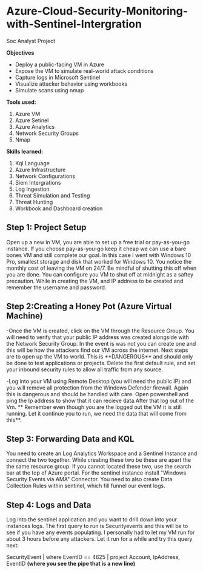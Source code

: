 # Azure-Cloud-Security-Monitoring-with-Sentinel-Intergration
Soc Analyst Project 

**Objectives**
- Deploy a public-facing VM in Azure
- Expose the VM to simulate real-world attack conditions
- Capture logs in Microsoft Sentinel
- Visualize attacker behavior using workbooks
- Simulate scans using nmap

**Tools used:**
1) Azure VM                                  
2) Azure Setinel                            
3) Azure Analytics
4) Network Security Groups                  
5) Nmap

**Skills learned:**
1) Kql Language
2) Azure Infrastructure
3) Network Configurations
4) Siem Intergrations
5) Log Ingestion
6) Threat Simulation and Testing
7) Threat Hunting
8) Workbook and Dashboard creation


<h2>Step 1: Project Setup</h2>
<b1>Open up a new in VM, you are able to set up a free trial or pay-as-you-go instance. If you choose pay-as-you-go keep it cheap we can use a bare bones VM and still complete our goal. In this case I went with Windows 10 Pro, smallest storage and disk that worked for Windows 10. You notice the monthly cost of leaving the VM on 24/7. Be mindful of shutting this off when you are done. You can configure you VM to shut off at midnight as a saftey precaution. While in creating the VM, and IP address to be created and  remember the username and password.</b1>

<h2>Step 2:Creating a Honey Pot (Azure Virtual Machine)</h2>
<b2>-Once the VM is created, click on the VM through the Resource Group. You will need to verify that your public IP address was created alongside with the Network Security Group. In the event is was not you can create one and this will be how the attackers find our VM across the internet. Next steps are to open up the VM to world. This is **DANGEROUS** and should only be done to test applications or projects. Delete the first default rule, and set your inbound security rules to allow all traffic from any source. </b2> 

<b3>-Log into your VM using Remote Desktop (you will need the public IP) and you will remove all protection from the Windows Defender firewall. Again this is dangerous and should be handled with care. Open powershell and ping the Ip address to show that it can recieve data.After that log out of the Vm. ** Remember even though you are the logged out the VM it is still running. Let it continue you to run, we need the data that will come from this**.</b3>
 
<h2> Step 3: Forwarding Data and KQL</h2>
<b3>You need to create an Log Analytics Workspace and a Sentinel Instance and connect the two together. While creating these two be these are apart the the same resource group. If you cannot located these two, use the search bar at the top of Azure portal. For the sentinel instance install "Windows Security Events via AMA" Connector. You need to also create Data Collection Rules within sentinel, which fill funnel our event logs.</b3>

<h2>Step 4: Logs and Data</h2>
Log into the sentinel application and you want to drill down into your instances logs. The first query to run is Securityevents and this will be to see if you have any events populating. I personally had to let my VM run for about 3 hours before any attackers. Let it run for a while and try this query next: 

SecurityEvent
| where EventID == 4625
| project Account, IpAddress, EventID **(where you see the pipe that is a new line)**
